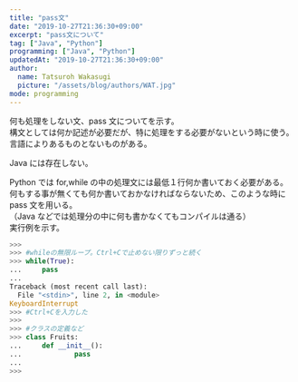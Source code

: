 ```yaml
---
title: "pass文"
date: "2019-10-27T21:36:30+09:00"
excerpt: "pass文について"
tag: ["Java", "Python"]
programming: ["Java", "Python"]
updatedAt: "2019-10-27T21:36:30+09:00"
author:
  name: Tatsuroh Wakasugi
  picture: "/assets/blog/authors/WAT.jpg"
mode: programming
---
```


何も処理をしない文、pass 文についてを示す。  
構文としては何か記述が必要だが、特に処理をする必要がないという時に使う。  
言語によりあるものとないものがある。

<div class="note_content_by_programming_language" id="note_content_Java">

Java には存在しない。

</div>
<div class="note_content_by_programming_language" id="note_content_Python">

Python では for,while の中の処理文には最低１行何か書いておく必要がある。  
何もする事が無くても何か書いておかなければならないため、このような時に pass 文を用いる。  
（Java などでは処理分の中に何も書かなくてもコンパイルは通る）  
実行例を示す。

```python
>>>
>>> #whileの無限ループ。Ctrl+Cで止めない限りずっと続く
>>> while(True):
...     pass
...
Traceback (most recent call last):
  File "<stdin>", line 2, in <module>
KeyboardInterrupt
>>> #Ctrl+Cを入力した
>>>
>>> #クラスの定義など
>>> class Fruits:
...     def __init__():
...             pass
...
>>>
```

</div>

